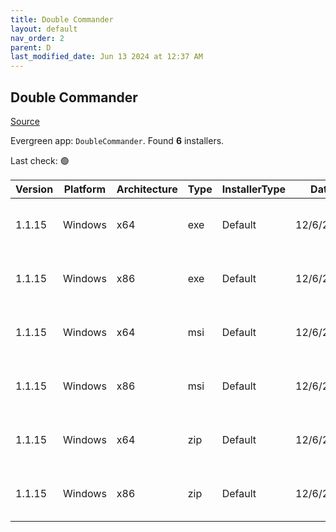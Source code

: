 ```yaml
---
title: Double Commander
layout: default
nav_order: 2
parent: D
last_modified_date: Jun 13 2024 at 12:37 AM
---
```


## Double Commander

[Source](https://github.com/doublecmd/doublecmd/)

Evergreen app: `DoubleCommander`. Found **6** installers.

Last check: 🟢

| Version | Platform | Architecture | Type | InstallerType | Date      | Size     | URI                                                                                                                                                                                                      |
| ------- | -------- | ------------ | ---- | ------------- | --------- | -------- | -------------------------------------------------------------------------------------------------------------------------------------------------------------------------------------------------------- |
| 1.1.15  | Windows  | x64          | exe  | Default       | 12/6/2024 | 10224057 | [https://github.com/doublecmd/doublecmd/releases/download/v1.1.15/doublecmd-1.1.15.x86_64-win64.exe](https://github.com/doublecmd/doublecmd/releases/download/v1.1.15/doublecmd-1.1.15.x86_64-win64.exe) |
| 1.1.15  | Windows  | x86          | exe  | Default       | 12/6/2024 | 9604428  | [https://github.com/doublecmd/doublecmd/releases/download/v1.1.15/doublecmd-1.1.15.i386-win32.exe](https://github.com/doublecmd/doublecmd/releases/download/v1.1.15/doublecmd-1.1.15.i386-win32.exe)     |
| 1.1.15  | Windows  | x64          | msi  | Default       | 12/6/2024 | 16661093 | [https://github.com/doublecmd/doublecmd/releases/download/v1.1.15/doublecmd-1.1.15.x86_64-win64.msi](https://github.com/doublecmd/doublecmd/releases/download/v1.1.15/doublecmd-1.1.15.x86_64-win64.msi) |
| 1.1.15  | Windows  | x86          | msi  | Default       | 12/6/2024 | 15600180 | [https://github.com/doublecmd/doublecmd/releases/download/v1.1.15/doublecmd-1.1.15.i386-win32.msi](https://github.com/doublecmd/doublecmd/releases/download/v1.1.15/doublecmd-1.1.15.i386-win32.msi)     |
| 1.1.15  | Windows  | x64          | zip  | Default       | 12/6/2024 | 16031971 | [https://github.com/doublecmd/doublecmd/releases/download/v1.1.15/doublecmd-1.1.15.x86_64-win64.zip](https://github.com/doublecmd/doublecmd/releases/download/v1.1.15/doublecmd-1.1.15.x86_64-win64.zip) |
| 1.1.15  | Windows  | x86          | zip  | Default       | 12/6/2024 | 14974302 | [https://github.com/doublecmd/doublecmd/releases/download/v1.1.15/doublecmd-1.1.15.i386-win32.zip](https://github.com/doublecmd/doublecmd/releases/download/v1.1.15/doublecmd-1.1.15.i386-win32.zip)     |
